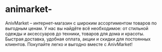 # animarket-
AnivMarket – интернет-магазин с широким ассортиментом товаров по выгодным ценам. У нас вы найдёте всё необходимое: от стильной одежды и аксессуаров до техники, товаров для дома и красоты. Быстрая доставка, удобная оплата, акции и скидки для постоянных клиентов. Покупайте легко и выгодно вместе с AnivMarket!
